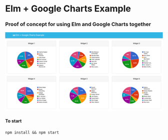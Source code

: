 # Elm + Google Charts Example

### Proof of concept for using Elm and Google Charts together

![Example Image](/example.png)

#### To start
`npm install && npm start`
